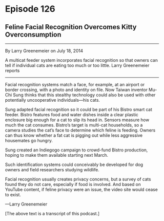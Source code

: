 # Episode 126

## Feline Facial Recognition Overcomes Kitty Overconsumption

---

By Larry Greenemeier on July 18, 2014

A multicat feeder system incorporates facial recognition so that owners can tell if individual cats are eating too much or too little. Larry Greenemeier reports

---

Facial recognition systems match a face, for example, at an airport or border crossing, with a photo and identity on file. Now Taiwan inventor Mu-Chi Sung thinks that this stealthy technology could also be used with other potentially uncooperative individuals—his cats.

Sung adapted facial recognition so it could be part of his Bistro smart cat feeder. Bistro features food and water dishes inside a clear plastic enclosure big enough for a cat to slip its head in. Sensors measure how much the cat consumes. Bistro’s target is multi-cat households, so a camera studies the cat’s face to determine which feline is feeding. Owners can thus know whether a fat cat is pigging out while less aggressive housemates go hungry.

Sung created an Indiegogo campaign to crowd-fund Bistro production, hoping to make them available starting next March.

Such identification systems could conceivably be developed for dog owners and field researchers studying wildlife.

Facial recognition usually creates privacy concerns, but a survey of cats found they do not care, especially if food is involved. And based on YouTube content, if feline privacy were an issue, the video site would cease to exist.

—Larry Greenemeier

[The above text is a transcript of this podcast.]

